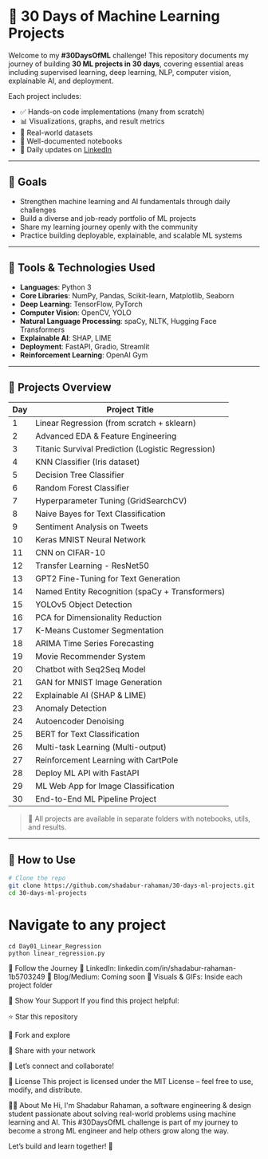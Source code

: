 # 🧠 30 Days of Machine Learning Projects

Welcome to my **#30DaysOfML** challenge! This repository documents my journey of building **30 ML projects in 30 days**, covering essential areas including supervised learning, deep learning, NLP, computer vision, explainable AI, and deployment.

Each project includes:
- ✅ Hands-on code implementations (many from scratch)
- 📊 Visualizations, graphs, and result metrics
- 📂 Real-world datasets
- 📘 Well-documented notebooks
- 🔗 Daily updates on [LinkedIn](https://www.linkedin.com/in/shadabur-rahaman-1b5703249/)

---

## 🎯 Goals

- Strengthen machine learning and AI fundamentals through daily challenges  
- Build a diverse and job-ready portfolio of ML projects  
- Share my learning journey openly with the community  
- Practice building deployable, explainable, and scalable ML systems  

---

## 🧰 Tools & Technologies Used

- **Languages**: Python 3  
- **Core Libraries**: NumPy, Pandas, Scikit-learn, Matplotlib, Seaborn  
- **Deep Learning**: TensorFlow, PyTorch  
- **Computer Vision**: OpenCV, YOLO  
- **Natural Language Processing**: spaCy, NLTK, Hugging Face Transformers  
- **Explainable AI**: SHAP, LIME  
- **Deployment**: FastAPI, Gradio, Streamlit  
- **Reinforcement Learning**: OpenAI Gym

---

## 📁 Projects Overview

| Day | Project Title |
|-----|----------------|
| 1   | Linear Regression (from scratch + sklearn) |
| 2   | Advanced EDA & Feature Engineering |
| 3   | Titanic Survival Prediction (Logistic Regression) |
| 4   | KNN Classifier (Iris dataset) |
| 5   | Decision Tree Classifier |
| 6   | Random Forest Classifier |
| 7   | Hyperparameter Tuning (GridSearchCV) |
| 8   | Naive Bayes for Text Classification |
| 9   | Sentiment Analysis on Tweets |
| 10  | Keras MNIST Neural Network |
| 11  | CNN on CIFAR-10 |
| 12  | Transfer Learning - ResNet50 |
| 13  | GPT2 Fine-Tuning for Text Generation |
| 14  | Named Entity Recognition (spaCy + Transformers) |
| 15  | YOLOv5 Object Detection |
| 16  | PCA for Dimensionality Reduction |
| 17  | K-Means Customer Segmentation |
| 18  | ARIMA Time Series Forecasting |
| 19  | Movie Recommender System |
| 20  | Chatbot with Seq2Seq Model |
| 21  | GAN for MNIST Image Generation |
| 22  | Explainable AI (SHAP & LIME) |
| 23  | Anomaly Detection |
| 24  | Autoencoder Denoising |
| 25  | BERT for Text Classification |
| 26  | Multi-task Learning (Multi-output) |
| 27  | Reinforcement Learning with CartPole |
| 28  | Deploy ML API with FastAPI |
| 29  | ML Web App for Image Classification |
| 30  | End-to-End ML Pipeline Project |

> 📌 All projects are available in separate folders with notebooks, utils, and results.

---

## 🚀 How to Use

```bash
# Clone the repo
git clone https://github.com/shadabur-rahaman/30-days-ml-projects.git
cd 30-days-ml-projects
```

# Navigate to any project
```
cd Day01_Linear_Regression
python linear_regression.py
```
🔗 Follow the Journey
📍 LinkedIn: linkedin.com/in/shadabur-rahaman-1b5703249
📝 Blog/Medium: Coming soon
📸 Visuals & GIFs: Inside each project folder

🌟 Show Your Support
If you find this project helpful:

⭐ Star this repository

🍴 Fork and explore

📣 Share with your network

👋 Let’s connect and collaborate!

📜 License
This project is licensed under the MIT License – feel free to use, modify, and distribute.

👨‍💻 About Me
Hi, I'm Shadabur Rahaman, a software engineering & design student passionate about solving real-world problems using machine learning and AI. This #30DaysOfML challenge is part of my journey to become a strong ML engineer and help others grow along the way.

Let’s build and learn together! 🚀
